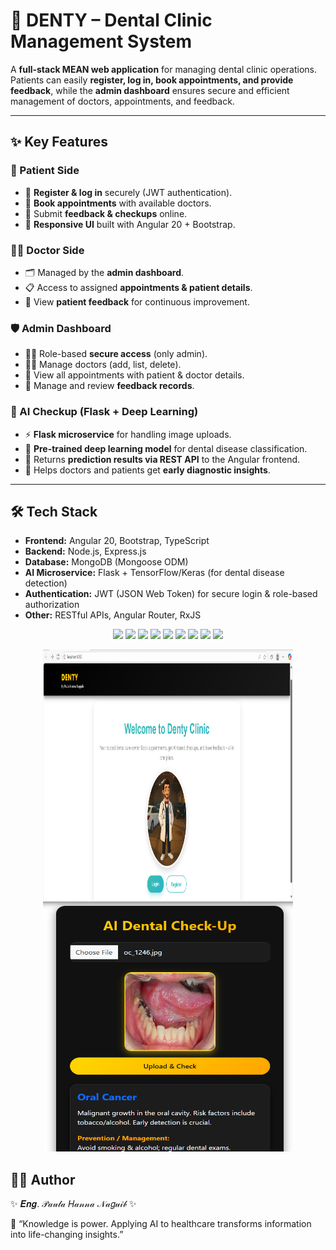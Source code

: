 # 🦷 DENTY – Dental Clinic Management System  

A **full-stack MEAN web application** for managing dental clinic operations.  
Patients can easily **register, log in, book appointments, and provide feedback**, while the **admin dashboard** ensures secure and efficient management of doctors, appointments, and feedback.  

---

## ✨ Key Features  

### 👤 Patient Side  
- 🔐 **Register & log in** securely (JWT authentication).  
- 📅 **Book appointments** with available doctors.  
- 📝 Submit **feedback & checkups** online.  
- 📱 **Responsive UI** built with Angular 20 + Bootstrap.  

### 👨‍⚕️ Doctor Side  
- 🗂️ Managed by the **admin dashboard**.  
- 📋 Access to assigned **appointments & patient details**.  
- 💬 View **patient feedback** for continuous improvement.  

### 🛡️ Admin Dashboard  
- 👩‍💻 Role-based **secure access** (only admin).  
- 👨‍⚕️ Manage doctors (add, list, delete).  
- 📅 View all appointments with patient & doctor details.  
- 📝 Manage and review **feedback records**.  

### 🤖 AI Checkup (Flask + Deep Learning)  
- ⚡ **Flask microservice** for handling image uploads.  
- 🧠 **Pre-trained deep learning model** for dental disease classification.  
- 🔗 Returns **prediction results via REST API** to the Angular frontend.  
- 🏥 Helps doctors and patients get **early diagnostic insights**.  

---

## 🛠️ Tech Stack  

- **Frontend:** Angular 20, Bootstrap, TypeScript  
- **Backend:** Node.js, Express.js  
- **Database:** MongoDB (Mongoose ODM)  
- **AI Microservice:** Flask + TensorFlow/Keras (for dental disease detection)  
- **Authentication:** JWT (JSON Web Token) for secure login & role-based authorization  
- **Other:** RESTful APIs, Angular Router, RxJS  

<p align="center">
  <img src="https://img.shields.io/badge/Angular-DD0031?style=for-the-badge&logo=angular&logoColor=white"/>
  <img src="https://img.shields.io/badge/Node.js-339933?style=for-the-badge&logo=node.js&logoColor=white"/>
  <img src="https://img.shields.io/badge/Express.js-000000?style=for-the-badge&logo=express&logoColor=white"/>
  <img src="https://img.shields.io/badge/MongoDB-47A248?style=for-the-badge&logo=mongodb&logoColor=white"/>
  <img src="https://img.shields.io/badge/Bootstrap-7952B3?style=for-the-badge&logo=bootstrap&logoColor=white"/>
  <img src="https://img.shields.io/badge/TypeScript-3178C6?style=for-the-badge&logo=typescript&logoColor=white"/>
  <img src="https://img.shields.io/badge/JWT-000000?style=for-the-badge&logo=jsonwebtokens&logoColor=white"/>
  <img src="https://img.shields.io/badge/Flask-000000?style=for-the-badge&logo=flask&logoColor=white"/>
  <img src="https://img.shields.io/badge/TensorFlow-FF6F00?style=for-the-badge&logo=tensorflow&logoColor=white"/>
</p>  

<p align="center">
  <img src="1.png" width="400" height="400"/>
  <img src="2.png" width="400" height="400"/>
</p>


## 👨‍💻 Author

✨ 𝑬𝒏𝒈. 𝒫𝒶𝓊𝓁𝒶 𝐻𝒶𝓃𝓃𝒶 𝒩𝒶𝑔𝓊𝒾𝒷 ✨

📌 “Knowledge is power. Applying AI to healthcare transforms information into life-changing insights.”
